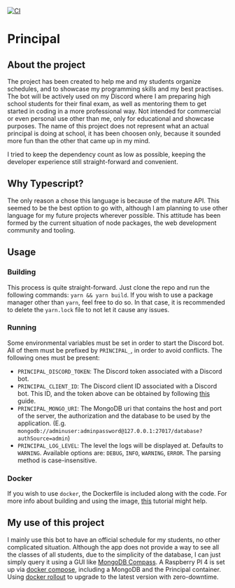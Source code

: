 [![CI](https://github.com/anwitars/principal/actions/workflows/ci.yml/badge.svg)](https://github.com/anwitars/principal/actions/workflows/ci.yml)

# Principal

## About the project

The project has been created to help me and my students organize schedules, and to showcase my programming skills and my
best practises. The bot will be actively used on my Discord where I am preparing high school students for their final
exam, as well as mentoring them to get started in coding in a more professional way. Not intended for commercial or even
personal use other than me, only for educational and showcase purposes. The name of this project does not represent what
an actual principal is doing at school, it has been choosen only, because it sounded more fun than the other that came
up in my mind.

I tried to keep the dependency count as low as possible, keeping the developer experience still straight-forward and
convenient.

## Why Typescript?

The only reason a chose this language is because of the mature API. This seemed to be the best option to go with,
although I am planning to use other language for my future projects wherever possible. This attitude has been formed by
the current situation of node packages, the web development community and tooling.

## Usage

### Building

This process is quite straight-forward. Just clone the repo and run the following commands: `yarn && yarn build`. If you
wish to use a package manager other than `yarn`, feel free to do so. In that case, it is recommended to delete the
`yarn.lock` file to not let it cause any issues.

### Running

Some environmental variables must be set in order to start the Discord bot. All of them must be prefixed by
`PRINCIPAL_`, in order to avoid conflicts. The following ones must be present:

- `PRINCIPAL_DISCORD_TOKEN`: The Discord token associated with a Discord bot.
- `PRINCIPAL_CLIENT_ID`: The Discord client ID associated with a Discord bot. This ID, and the token above can be
  obtained by following [this](https://www.writebots.com/discord-bot-token/) guide.
- `PRINCIPAL_MONGO_URI`: The MongoDB uri that contains the host and port of the server, the authorization and the
  database to be used by the application. (E.g.
  `mongodb://adminuser:adminpassword@127.0.0.1:27017/database?authSource=admin`)
- `PRINCIPAL_LOG_LEVEL`: The level the logs will be displayed at. Defaults to `WARNING`. Available options are: `DEBUG`,
  `INFO`, `WARNING`, `ERROR`. The parsing method is case-insensitive.

### Docker

If you wish to use `docker`, the Dockerfile is included along with the code. For more info about building and using the
image, [this](https://docs.docker.com/get-started/) tutorial might help.

## My use of this project

I mainly use this bot to have an official schedule for my students, no other complicated situation. Although the app
does not provide a way to see all the classes of all students, due to the simplicity of the database, I can just simply
query it using a GUI like [MongoDB Compass](https://www.mongodb.com/products/tools/compass). A Raspberry PI 4 is set up
via [docker compose](https://docs.docker.com/compose/), including a MongoDB and the Principal container. Using
[docker rollout](https://github.com/Wowu/docker-rollout) to upgrade to the latest version with zero-downtime.
